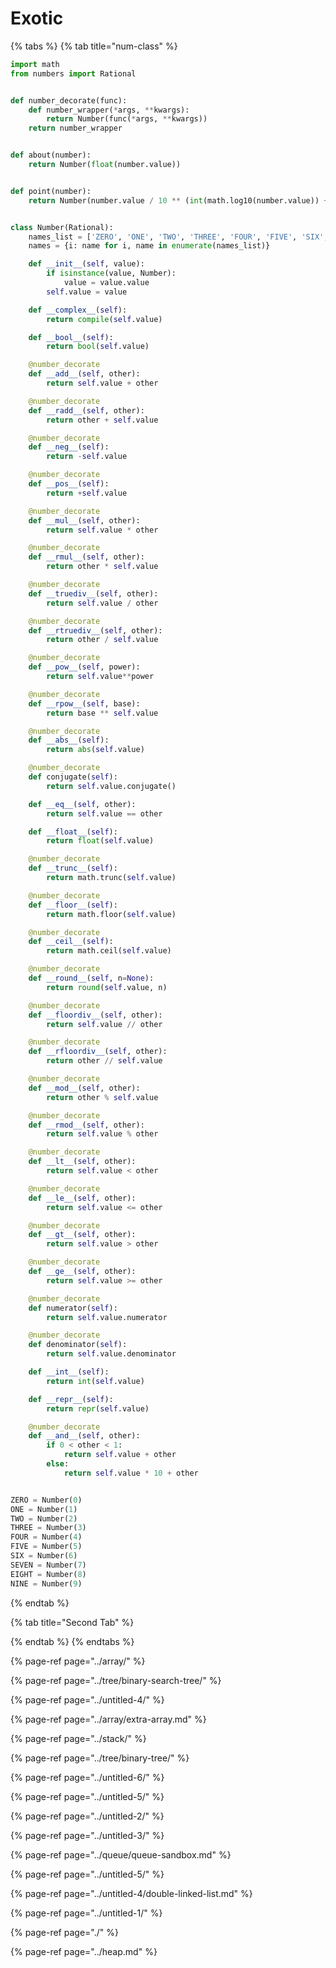 # Exotic

{% tabs %}
{% tab title="num-class" %}
```python
import math
from numbers import Rational


def number_decorate(func):
    def number_wrapper(*args, **kwargs):
        return Number(func(*args, **kwargs))
    return number_wrapper


def about(number):
    return Number(float(number.value))


def point(number):
    return Number(number.value / 10 ** (int(math.log10(number.value)) + 1))


class Number(Rational):
    names_list = ['ZERO', 'ONE', 'TWO', 'THREE', 'FOUR', 'FIVE', 'SIX', 'SEVEN', 'EIGHT', 'NINE']
    names = {i: name for i, name in enumerate(names_list)}

    def __init__(self, value):
        if isinstance(value, Number):
            value = value.value
        self.value = value

    def __complex__(self):
        return compile(self.value)

    def __bool__(self):
        return bool(self.value)

    @number_decorate
    def __add__(self, other):
        return self.value + other

    @number_decorate
    def __radd__(self, other):
        return other + self.value

    @number_decorate
    def __neg__(self):
        return -self.value

    @number_decorate
    def __pos__(self):
        return +self.value

    @number_decorate
    def __mul__(self, other):
        return self.value * other

    @number_decorate
    def __rmul__(self, other):
        return other * self.value

    @number_decorate
    def __truediv__(self, other):
        return self.value / other

    @number_decorate
    def __rtruediv__(self, other):
        return other / self.value

    @number_decorate
    def __pow__(self, power):
        return self.value**power

    @number_decorate
    def __rpow__(self, base):
        return base ** self.value

    @number_decorate
    def __abs__(self):
        return abs(self.value)

    @number_decorate
    def conjugate(self):
        return self.value.conjugate()

    def __eq__(self, other):
        return self.value == other

    def __float__(self):
        return float(self.value)

    @number_decorate
    def __trunc__(self):
        return math.trunc(self.value)

    @number_decorate
    def __floor__(self):
        return math.floor(self.value)

    @number_decorate
    def __ceil__(self):
        return math.ceil(self.value)

    @number_decorate
    def __round__(self, n=None):
        return round(self.value, n)

    @number_decorate
    def __floordiv__(self, other):
        return self.value // other

    @number_decorate
    def __rfloordiv__(self, other):
        return other // self.value

    @number_decorate
    def __mod__(self, other):
        return other % self.value

    @number_decorate
    def __rmod__(self, other):
        return self.value % other

    @number_decorate
    def __lt__(self, other):
        return self.value < other

    @number_decorate
    def __le__(self, other):
        return self.value <= other

    @number_decorate
    def __gt__(self, other):
        return self.value > other

    @number_decorate
    def __ge__(self, other):
        return self.value >= other

    @number_decorate
    def numerator(self):
        return self.value.numerator

    @number_decorate
    def denominator(self):
        return self.value.denominator

    def __int__(self):
        return int(self.value)

    def __repr__(self):
        return repr(self.value)

    @number_decorate
    def __and__(self, other):
        if 0 < other < 1:
            return self.value + other
        else:
            return self.value * 10 + other


ZERO = Number(0)
ONE = Number(1)
TWO = Number(2)
THREE = Number(3)
FOUR = Number(4)
FIVE = Number(5)
SIX = Number(6)
SEVEN = Number(7)
EIGHT = Number(8)
NINE = Number(9)

```
{% endtab %}

{% tab title="Second Tab" %}

{% endtab %}
{% endtabs %}



{% page-ref page="../array/" %}

{% page-ref page="../tree/binary-search-tree/" %}

{% page-ref page="../untitled-4/" %}

{% page-ref page="../array/extra-array.md" %}

{% page-ref page="../stack/" %}

{% page-ref page="../tree/binary-tree/" %}

{% page-ref page="../untitled-6/" %}

{% page-ref page="../untitled-5/" %}

{% page-ref page="../untitled-2/" %}

{% page-ref page="../untitled-3/" %}

{% page-ref page="../queue/queue-sandbox.md" %}

{% page-ref page="../untitled-5/" %}

{% page-ref page="../untitled-4/double-linked-list.md" %}

{% page-ref page="../untitled-1/" %}

{% page-ref page="./" %}

{% page-ref page="../heap.md" %}



